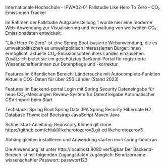 Internationale Hochschule - IPWA02-01 Fallstudie
Like Hero To Zero - CO₂ Emissionen Tracker

Im Rahmen der Fallstudie Aufgabenstellung 1 wurde hier eine moderne Web-Anwendung zur Visualisierung und Verwaltung von weltweiten CO₂-Emissionsdaten entwickelt.

"Like Hero To Zero" ist eine Spring Boot-basierte Webanwendung, die es umweltpolitischen es umweltpolitisch interessierten Bürger:innen ermöglicht, aktuelle CO₂-Emissionsdaten ihres Landes einzusehen. 
Zusätzlich bietet sie ein geschütztes Backend-Portal für registrierte Wissenschaftler:innen zur Datenpflege und -korrektur.

Features im öffentlichen Bereich:
Ländersuche mit Autocomplete-Funktion
Aktuelle CO2-Daten für über 250 Länder (Stand 2023)

Features im Backend-portal
Login mit Spring Security
Dateneingabe für neue CO₂-Messungen
Review-System für Datenfreigabe
Automatischer CSV-Import beim Start

Techstack: 
Spring Boot
Spring Data JPA
Spring Security
Hibernate
H2 Database
Thymeleaf
Bootstrap
JavaScript
Maven
Java

Schnellstart-Anleitung:
Repository Klonen
git clone https://github.com/chlukl/likeherotozerov3.git
cd likeherotozerov3

Abhängigkeiten installieren und Anwendung starten
mvn spring-boot:run

Die Anwendung ist unter http://localhost:8080 verfügbar
Der Backend-Bereich ist mit folgenden Zugangsdaten zugänglich:
Benutzername: wissenschaftler
Passwort: passwort123
